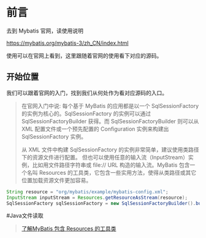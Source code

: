 # 前言

去到 Mybatis 官网，读使用说明

https://mybatis.org/mybatis-3/zh_CN/index.html

使用可以在官网上看到，这里跟随着官网的使用看下对应的源码。

## 开始位置

我们可以跟着官网的入门，找到我们从何处作为看对应源码的入口。

> 在官网入门中说:
> 每个基于 MyBatis 的应用都是以一个 SqlSessionFactory 的实例为核心的。SqlSessionFactory 的实例可以通过 SqlSessionFactoryBuilder 获得。而 SqlSessionFactoryBuilder 则可以从 XML 配置文件或一个预先配置的 Configuration 实例来构建出 SqlSessionFactory 实例。
> 
> 从 XML 文件中构建 SqlSessionFactory 的实例非常简单，建议使用类路径下的资源文件进行配置。 但也可以使用任意的输入流（InputStream）实例，比如用文件路径字符串或 file:// URL 构造的输入流。MyBatis 包含一个名叫 Resources 的工具类，它包含一些实用方法，使得从类路径或其它位置加载资源文件更加容易。
> 


```java
String resource = "org/mybatis/example/mybatis-config.xml";
InputStream inputStream = Resources.getResourceAsStream(resource);
SqlSessionFactory sqlSessionFactory = new SqlSessionFactoryBuilder().build(inputStream);
```

#Java文件读取

 > [了解MyBatis 包含 Resources 的工具类](了解MyBatis包含Resources的工具类.md)


